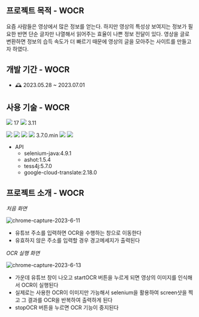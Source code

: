 ## 프로젝트 목적 - WOCR

요즘 사람들은 영상에서 많은 정보를 얻는다. 하지만 영상의 특성상 보여지는 정보가 필요한 반면 단순 글자만 나열해서 읽어주는 효율이 나쁜 정보 전달이 있다. 영상을 글로 변환하면 정보의 습득 속도가 더 빠르기 때문에 영상의 글을 모아주는 사이트를 만들고자 하였다.

## 개발 기간 - WOCR
- 🕰️ 2023.05.28 ~ 2023.07.01

## 사용 기술 - WOCR

<img src="https://img.shields.io/badge/Java-blue?style=flat&logo=Java&logoColor=white"/> 17
<img src="https://img.shields.io/badge/Springboot-green?style=flat&logo=Springboot&logoColor=white"/> 3.11

<img src="https://img.shields.io/badge/HTML-red?style=flat&logo=html5&logoColor=white"/>
<img src="https://img.shields.io/badge/CSS-blue?style=flat&logo=css3&logoColor=white"/>
<img src="https://img.shields.io/badge/JavaScript-yellow?style=flat&logo=JavaScript&logoColor=white"/>
<img src="https://img.shields.io/badge/jQuery-blue?style=flat&logo=jquery&logoColor=black"/> 3.7.0.min

<img src="https://img.shields.io/badge/Git-orange?style=flat&logo=git&logoColor=white"/>
<img src="https://img.shields.io/badge/github-black?style=flat&logo=github&logoColor=white"/>

- API
    + selenium-java:4.9.1  
    + ashot:1.5.4  
    + tess4j:5.7.0  
    + google-cloud-translate:2.18.0  


## 프로젝트 소개 - WOCR

*처음 화면*

![chrome-capture-2023-6-11](https://github.com/trulyeven/trulyeven.github.io/assets/113951017/cb65eb4c-125e-48fa-b284-cd10e3834b2c)

- 유튜브 주소를 입력하면 OCR을 수행하는 창으로 이동한다
- 유효하지 않은 주소를 입력할 경우 경고메세지가 출력된다


*OCR 실행 화면*

![chrome-capture-2023-6-13](https://github.com/trulyeven/trulyeven.github.io/assets/113951017/0721962b-f14c-4189-bb20-3ecdeb45781e)

- 가운데 유튜브 창이 나오고 startOCR 버튼을 누르게 되면 영상의 이미지를 인식해서 OCR이 실행된다
- 실제로는 사용한 OCR이 이미지만 가능해서 selenium을 활용하여 screen샷을 찍고 그 결과를 OCR을 반복하여 출력하게 된다
- stopOCR 버튼을 누르면 OCR 기능이 중지된다
